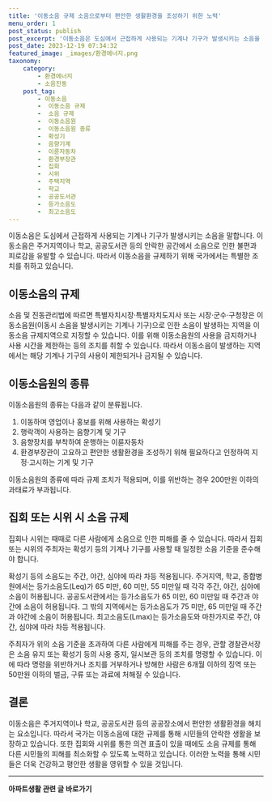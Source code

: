 ```yaml
---
title: '이동소음 규제 소음으로부터 편안한 생활환경을 조성하기 위한 노력'
menu_order: 1
post_status: publish
post_excerpt: '이동소음은 도심에서 근접하게 사용되는 기계나 기구가 발생시키는 소음을 말합니다. 이동소음은 주거지역이나 학교, 공공도서관 등의 안락한 공간에서 소음으로 인한 불편과 피로감을 유발할 수 있습니다. 따라서 이동소음을 규제하기 위해 국가에서는 특별한 조치를 취하고 있습니다.'
post_date: 2023-12-19 07:34:32
featured_image: _images/환경에너지.png
taxonomy:
    category:
        - 환경에너지
        - 소음진동
    post_tag:
        - 이동소음
        -  이동소음 규제
        -  소음 규제
        -  이동소음원
        -  이동소음원 종류
        -  확성기
        -  음향기계
        -  이륜자동차
        -  환경부장관
        -  집회
        -  시위
        -  주택지역
        -  학교
        -  공공도서관
        -  등가소음도
        -  최고소음도
---
```



이동소음은 도심에서 근접하게 사용되는 기계나 기구가 발생시키는 소음을 말합니다. 이동소음은 주거지역이나 학교, 공공도서관 등의 안락한 공간에서 소음으로 인한 불편과 피로감을 유발할 수 있습니다. 따라서 이동소음을 규제하기 위해 국가에서는 특별한 조치를 취하고 있습니다.

## 이동소음의 규제

소음 및 진동관리법에 따르면 특별자치시장·특별자치도지사 또는 시장·군수·구청장은 이동소음원(이동시 소음을 발생시키는 기계나 기구)으로 인한 소음이 발생하는 지역을 이동소음 규제지역으로 지정할 수 있습니다. 이를 위해 이동소음원의 사용을 금지하거나 사용 시간을 제한하는 등의 조치를 취할 수 있습니다. 따라서 이동소음이 발생하는 지역에서는 해당 기계나 기구의 사용이 제한되거나 금지될 수 있습니다.

## 이동소음원의 종류

이동소음원의 종류는 다음과 같이 분류됩니다.

1. 이동하며 영업이나 홍보를 위해 사용하는 확성기
2. 행락객이 사용하는 음향기계 및 기구
3. 음향장치를 부착하여 운행하는 이륜자동차
4. 환경부장관이 고요하고 편안한 생활환경을 조성하기 위해 필요하다고 인정하여 지정·고시하는 기계 및 기구

이동소음원의 종류에 따라 규제 조치가 적용되며, 이를 위반하는 경우 200만원 이하의 과태료가 부과됩니다.

## 집회 또는 시위 시 소음 규제

집회나 시위는 때때로 다른 사람에게 소음으로 인한 피해를 줄 수 있습니다. 따라서 집회 또는 시위의 주최자는 확성기 등의 기계나 기구를 사용할 때 일정한 소음 기준을 준수해야 합니다.

확성기 등의 소음도는 주간, 야간, 심야에 따라 차등 적용됩니다. 주거지역, 학교, 종합병원에서는 등가소음도(Leq)가 65 미만, 60 미만, 55 미만일 때 각각 주간, 야간, 심야에 소음이 허용됩니다. 공공도서관에서는 등가소음도가 65 미만, 60 미만일 때 주간과 야간에 소음이 허용됩니다. 그 밖의 지역에서는 등가소음도가 75 미만, 65 미만일 때 주간과 야간에 소음이 허용됩니다. 최고소음도(Lmax)는 등가소음도와 마찬가지로 주간, 야간, 심야에 따라 차등 적용됩니다.

주최자가 위의 소음 기준을 초과하여 다른 사람에게 피해를 주는 경우, 관할 경찰관서장은 소음 유지 또는 확성기 등의 사용 중지, 일시보관 등의 조치를 명령할 수 있습니다. 이에 따라 명령을 위반하거나 조치를 거부하거나 방해한 사람은 6개월 이하의 징역 또는 50만원 이하의 벌금, 구류 또는 과료에 처해질 수 있습니다.

## 결론

이동소음은 주거지역이나 학교, 공공도서관 등의 공공장소에서 편안한 생활환경을 해치는 요소입니다. 따라서 국가는 이동소음에 대한 규제를 통해 시민들의 안락한 생활을 보장하고 있습니다. 또한 집회와 시위를 통한 의견 표출이 있을 때에도 소음 규제를 통해 다른 시민들의 피해를 최소화할 수 있도록 노력하고 있습니다. 이러한 노력을 통해 시민들은 더욱 건강하고 평안한 생활을 영위할 수 있을 것입니다.
<!-- wp:separator -->
<hr class="wp-block-separator has-alpha-channel-opacity"/>
<!-- /wp:separator -->

<!-- wp:group {"backgroundColor":"base","layout":{"type":"constrained"}} -->
<div class="wp-block-group has-base-background-color has-background"><!-- wp:paragraph {"align":"center","fontSize":"medium"} -->
<p class="has-text-align-center has-large-font-size"><strong>아파트생활 관련 글 바로가기</strong></p>
<!-- /wp:paragraph -->


<!-- wp:latest-posts
{"categories":[{"id":28012,"count":19,"description":"","link":"https://uknowlaw.com/category/%ec%95%84%ed%8c%8c%ed%8a%b8%ec%83%9d%ed%99%9c/","name":"아파트생활","slug":"아파트생활","taxonomy":"category","parent":0,"meta":[],"_links":{"self":[{"href":"https://uknowlaw.com/wp-json/wp/v2/categories/28012"}],"collection":[{"href":"https://uknowlaw.com/wp-json/wp/v2/categories"}],"about":[{"href":"https://uknowlaw.com/wp-json/wp/v2/taxonomies/category"}],"wp:post_type":[{"href":"https://uknowlaw.com/wp-json/wp/v2/posts?categories=28012"}],"curies":[{"name":"wp","href":"https://api.w.org/{rel}","templated":true}]}}],"postsToShow":100,"excerptLength":28,"postLayout":"grid","columns":2,"featuredImageAlign":"left","featuredImageSizeSlug":"large","fontSize":"small"} /--></div>
<!-- /wp:group -->